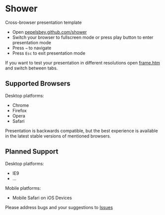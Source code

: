 # Shower
Сross-browser presentation template

* Open [pepelsbey.github.com/shower](http://pepelsbey.github.com/shower/)
* Switch your browser to fullscreen mode or press play button to enter presentation mode
* Press `→` to navigate
* Press `Esc` to exit presentation mode

If you want to test your presentation in different resolutions open [frame.htm](http://pepelsbey.github.com/shower/frame.htm) and switch between tabs.

## Supported Browsers

Desktop platforms:

* Chrome
* Firefox
* Opera
* Safari

Presentation is backwards compatible, but the best experience is available in the latest stable versions of mentioned browsers.

## Planned Support

Desktop platforms:

* IE9
* …

Mobile platforms:

* Mobile Safari on iOS Devices

Please address bugs and your suggestions to [Issues](http://github.com/pepelsbey/shower/issues)